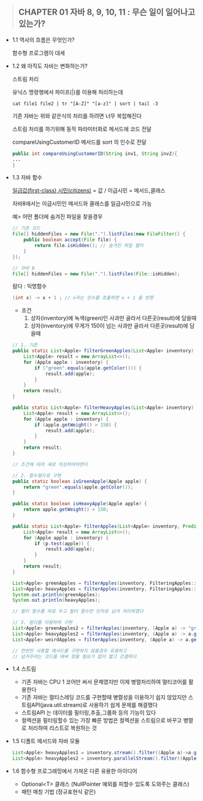 > ## CHAPTER 01 자바 8, 9, 10, 11 : 무슨 일이 일어나고 있는가?

* 1.1 역사의 흐름은 무엇인가?

    함수형 프로그램이 대세

* 1.2 왜 아직도 자바는 변화하는가?

    스트림 처리

    유닉스 명령행에서 파이프(|)를 이용해 처리하는데

    ```linux
    cat file1 file2 | tr "[A-Z]" "[a-z]" | sort | tail -3
    ```

    기존 자바는 위와 같은식의 처리를 하려면 너무 복잡해진다

    스트림 처리를 하기위해 동작 파라미터화로 메서드에 코드 전달

    compareUsingCustomerID 메서드를 sort 의 인수로 전달
    ```java
    public int compareUsingCustomerID(String inv1, String inv2){
    ...
    }
    ```

* 1.3 자바 함수

    [일급값(first-class),시민(citizens)](https://ko.wikipedia.org/wiki/%EC%9D%BC%EA%B8%89_%EA%B0%9D%EC%B2%B4) = 값 /
    이급시민 = 메서드,클래스

    자바8에서는 이급시민인 메서드와 클래스를 일급시민으로 가능

    예> 어떤 폴더에 숨겨진 파일을 찾을경우

    ```java
    // 기존 코드
    File[] hiddenFiles = new File(".").listFiles(new FileFilter() {
        public boolean accept(File file) {
            return file.isHidden(); // 숨겨진 파일 필터
        }
    });

    // 자바 8
    File[] hiddenFiles = new File(".").listFiles(File::isHidden);
    ```

    람다 : 익명함수
    ```java
    (int x) -> x + 1 ; // x라는 인수를 호출하면 x + 1 을 반환
    ```

    * 조건
        1. 상자(inventory)에 녹색(green)인 사과만 골라서 다른곳(result)에 담을때
        2. 상자(inventory)에 무게가 150이 넘는 사과만 골라서 다른곳(result)에 담을때
    
    ```java
    // 1. 기존
    public static List<Apple> filterGreenApples(List<Apple> inventory) {
        List<Apple> result = new ArrayList<>();
        for (Apple apple : inventory) {
            if ("green".equals(apple.getColor())) {
                result.add(apple);
            }
        }
        return result;
    }

    public static List<Apple> filterHeavyApples(List<Apple> inventory) {
        List<Apple> result = new ArrayList<>();
        for (Apple apple : inventory) {
            if (apple.getWeight() > 150) {
                result.add(apple);
            }
        }
        return result;
    }

    // 조건에 따라 새로 작성하여야한다

    // 2. 함수형으로 구현
    public static boolean isGreenApple(Apple apple) {
        return "green".equals(apple.getColor());
    }

    public static boolean isHeavyApple(Apple apple) {
        return apple.getWeight() > 150;
    }

    public static List<Apple> filterApples(List<Apple> inventory, Predicate<Apple> p) {
        List<Apple> result = new ArrayList<>();
        for (Apple apple : inventory) {
            if (p.test(apple)) {
                result.add(apple);
            }
        }
        return result;
    }

    List<Apple> greenApples = filterApples(inventory, FilteringApples::isGreenApple);
    List<Apple> heavyApples = filterApples(inventory, FilteringApples::isHeavyApple);
    System.out.println(greenApples);
    System.out.println(heavyApples);

    // 필터 함수를 따로 두고 필터 함수만 인자로 넘겨 처리하였다

    // 3. 람다를 이용하여 구현
    List<Apple> greenApples2 = filterApples(inventory, (Apple a) -> "green".equals(a.getColor()));
    List<Apple> heavyApples2 = filterApples(inventory, (Apple a) -> a.getWeight() > 150);
    List<Apple> weirdApples = filterApples(inventory, (Apple a) -> a.getWeight() < 80 || "brown".equals(a.getColor()));

    // 한번만 사용할 메서드를 구현하지 않을경우 유용하고
    // 넘겨주려는 코드를 애써 찾을 필요가 없이 짧고 간결하다

    ```

* 1.4 스트림

    * 기존 자바는 CPU 1 코어만 써서 문제였지만 이제 병렬처리하여 멀티코어를 활용한다
    * 기존 자바는 멀티스레딩 코드를 구현할때 병렬성을 이용하기 쉽지 않았지만 스트림API(java.util.stream)로 사용하기 쉽게 문제를 해결했다
    * 스트림API 는 데이터를 필터링,추출,그룹화 등의 기능이 있다
    * 컬렉션을 필터링할수 있는 가장 빠른 방법은 컬렉션을 스트림으로 바꾸고 병렬로 처리하여 리스트로 복원하는 것


* 1.5 디폴트 메서드와 자바 모듈

    ```java
    List<Apple> heavyApples1 = inventory.stream().filter((Apple a)->a.getWeight() > 150).collect(toList());
    List<Apple> heavyApples2 = inventory.parallelStream().filter((Apple a)->a.getWeight() > 150).collect(toList());
    ```

* 1.6 함수형 프로그래밍에서 가져온 다른 유용한 아이디어

    * Optional\<T> 클래스 (NullPointer 예외를 피할수 있도록 도와주는 클래스)
    * 패턴 매칭 기법 (정규표현식 같은)